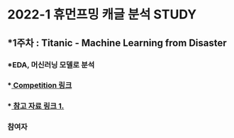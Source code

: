 # 2022-1 휴먼프밍 캐글 분석 STUDY
## *1주차 : Titanic - Machine Learning from Disaster
###   *EDA, 머신러닝 모델로 분석
###   *[ Competition 링크 ](https://www.kaggle.com/c/titanic)
###   *[ 참고 자료 링크 1. ](https://kaggle-kr.tistory.com/18?category=868316)
### 참여자
